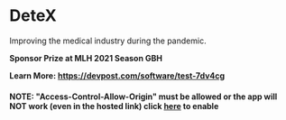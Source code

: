 # DeteX
Improving the medical industry during the pandemic. 

<b>Sponsor Prize at MLH 2021 Season GBH<b/>
  
  Learn More: <a href="https://devpost.com/software/test-7dv4cg" target="_blank">https://devpost.com/software/test-7dv4cg<a/>
  
  <h4>NOTE: "Access-Control-Allow-Origin" must be allowed or the app will NOT work (even in the hosted link) click <a href="https://chrome.google.com/webstore/detail/allow-cors-access-control/lhobafahddgcelffkeicbaginigeejlf?hl=en">here</a> to enable</h4>
